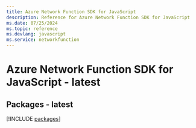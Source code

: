 ```yaml
---
title: Azure Network Function SDK for JavaScript
description: Reference for Azure Network Function SDK for JavaScript
ms.date: 07/25/2024
ms.topic: reference
ms.devlang: javascript
ms.service: networkfunction
---
```

# Azure Network Function SDK for JavaScript - latest
## Packages - latest
[!INCLUDE [packages](network-function-index.md)]